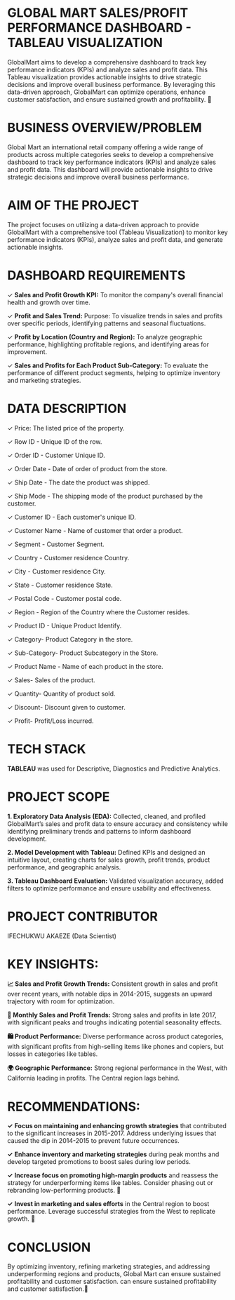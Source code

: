 # GLOBAL MART SALES/PROFIT PERFORMANCE DASHBOARD - TABLEAU VISUALIZATION
GlobalMart aims to develop a comprehensive dashboard to track key performance indicators (KPIs) and analyze sales and profit data.
This Tableau visualization provides actionable insights to drive strategic decisions and improve overall business performance. By leveraging this data-driven approach, GlobalMart can optimize operations, enhance customer satisfaction, and ensure sustained growth and profitability. 🚀

# BUSINESS OVERVIEW/PROBLEM
Global Mart an international retail company offering a wide range of products across multiple categories seeks to develop a comprehensive dashboard to track key performance indicators (KPIs) and analyze sales and profit data. This dashboard will provide actionable insights to drive strategic decisions and improve overall business performance.

# AIM OF THE PROJECT
The project focuses on utilizing a data-driven approach to provide GlobalMart with a comprehensive tool (Tableau Visualization) to monitor key performance indicators (KPIs), analyze sales and profit data, and generate actionable insights.

# DASHBOARD REQUIREMENTS

✓ **Sales and Profit Growth KPI:** To monitor the company's overall financial
health and growth over time.

✓ **Profit and Sales Trend:** Purpose: To visualize trends in sales and profits over
specific periods, identifying patterns and seasonal fluctuations.

✓ **Profit by Location (Country and Region):** To analyze geographic
performance, highlighting profitable regions, and identifying areas for
improvement.

✓ **Sales and Profits for Each Product Sub-Category:** To evaluate the
performance of different product segments, helping to optimize inventory and
marketing strategies.

# DATA DESCRIPTION
✓ Price: The listed price of the property.

✓ Row ID - Unique ID of the row.

✓ Order ID - Customer Unique ID.

✓ Order Date - Date of order of product from the store.

✓ Ship Date - The date the product was shipped.

✓ Ship Mode - The shipping mode of the product purchased by the customer.

✓ Customer ID - Each customer's unique ID.

✓ Customer Name - Name of customer that order a product.

✓ Segment - Customer Segment.

✓ Country - Customer residence Country.

✓ City - Customer residence City.

✓ State - Customer residence State.

✓ Postal Code - Customer postal code.

✓ Region - Region of the Country where the Customer resides.

✓ Product ID - Unique Product Identify.

✓ Category- Product Category in the store.

✓ Sub-Category- Product Subcategory in the Store.

✓ Product Name - Name of each product in the store.

✓ Sales- Sales of the product.

✓ Quantity- Quantity of product sold.

✓ Discount- Discount given to customer.

✓ Profit- Profit/Loss incurred.

# TECH STACK
**TABLEAU** was used for Descriptive, Diagnostics and Predictive Analytics.

# PROJECT SCOPE
**1. Exploratory Data Analysis (EDA):** Collected, cleaned, and profiled GlobalMart’s sales and profit data to ensure accuracy and consistency while identifying preliminary trends and patterns to inform dashboard development.

**2. Model Development with Tableau:** Defined KPIs and designed an intuitive layout, creating charts for sales growth, profit trends, product performance, and geographic analysis.

**3. Tableau Dashboard Evaluation:** Validated visualization accuracy, added filters to optimize performance and ensure usability and effectiveness.

# PROJECT CONTRIBUTOR
IFECHUKWU AKAEZE
(Data Scientist)

# KEY INSIGHTS:
**📈 Sales and Profit Growth Trends:** Consistent growth in sales and profit over recent years, with notable dips in 2014-2015, suggests an upward trajectory with room for optimization.

**📅 Monthly Sales and Profit Trends:** Strong sales and profits in late 2017, with significant peaks and troughs indicating potential seasonality effects.

**🛍️ Product Performance:** Diverse performance across product categories, with significant profits from high-selling items like phones and copiers, but losses in categories like tables.

**🌍 Geographic Performance:** Strong regional performance in the West, with California leading in profits. The Central region lags behind.

# RECOMMENDATIONS:

**✓** **Focus on maintaining and enhancing growth strategies** that contributed to the significant increases in 2015-2017. Address underlying issues that caused the dip in 2014-2015 to prevent future occurrences.

**✓** **Enhance inventory and marketing strategies** during peak months and develop targeted promotions to boost sales during low periods.

**✓**  **Increase focus on promoting high-margin products** and reassess the strategy for underperforming items like tables. Consider phasing out or rebranding low-performing products. 🛒

**✓**  **Invest in marketing and sales efforts** in the Central region to boost performance. Leverage successful strategies from the West to replicate growth. 📍

# CONCLUSION
By optimizing inventory, refining marketing strategies, and addressing underperforming regions and products, Global Mart can ensure sustained profitability and customer satisfaction. can ensure sustained profitability and customer satisfaction.**🌟**

